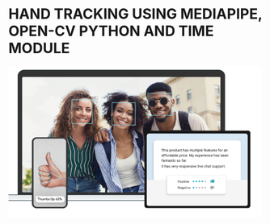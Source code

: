 # HAND TRACKING USING MEDIAPIPE, OPEN-CV PYTHON AND TIME MODULE


<img width="500" height="300" alt="image" src="./images/mp1.png">